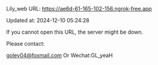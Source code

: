 Lily_web URL: https://ae6d-61-165-102-156.ngrok-free.app

Updated at: 2024-12-10 05:24:28

If you cannot open this URL, the server might be down.

Please contact: 

goley04@foxmail.com Or Wechat:GL_yeaH